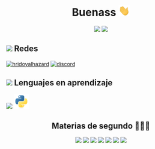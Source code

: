 
<h1 align="center"> Buenass <img src="https://raw.githubusercontent.com/ABSphreak/ABSphreak/master/gifs/Hi.gif" width="30px"> </h1>

<div align="center">
  <img src="https://media1.giphy.com/media/v1.Y2lkPTc5MGI3NjExZHpnNDgwZmlxN2IxNGp0ZGJ5OW1oYXR0NGlpNXNnM2xmMGFqcmhpYiZlcD12MV9pbnRlcm5hbF9naWZfYnlfaWQmY3Q9Zw/GxN4ics7OlvsA/giphy.webp" height="148" />
  
  <img src="https://github-readme-stats.vercel.app/api/top-langs/?username=lautibudini&layout=compact&theme=radical&border_color=474554" height="150" />
</div>

## <img src="https://media.giphy.com/media/iY8CRBdQXODJSCERIr/giphy.gif" width="30px"> Redes
<a href="https://instagram.com/llautarx" target="blank"><img align="center" src="https://raw.githubusercontent.com/rahuldkjain/github-profile-readme-generator/master/src/images/icons/Social/instagram.svg" alt="hridoyalhazard" height="30" width="40" /></a>
<a href="https://discordapp.com/users/753096129993769013" target="blank"><img align="center" src="https://user-images.githubusercontent.com/88904952/234982627-019fd336-6248-453c-9b05-97c13fd1d207.png" alt="discord" height="30" width="30" /></a>
<br>
## <img src="https://media2.giphy.com/media/QssGEmpkyEOhBCb7e1/giphy.gif?cid=ecf05e47a0n3gi1bfqntqmob8g9aid1oyj2wr3ds3mg700bl&rid=giphy.gif" width ="25"><b>  Lenguajes en aprendizaje</b>
  <img src="https://www.vectorlogo.zone/logos/java/java-vertical.svg" width="30">   <img src="https://raw.githubusercontent.com/devicons/devicon/master/icons/python/python-original.svg" alt="python" width="40">   


<h2 align="center">Materias de segundo 🧑🏻‍💻</h2>
<div align="center">
    <a href="https://github.com/lautibudini/AyED"><img width="250" src="https://denvercoder1-github-readme-stats.vercel.app/api/pin/?username=lautibudini&repo=AyED&theme=omni&icon_color=F8D866&show_icons=false&border_color=474554"></a>
    <a href="https://github.com/lautibudini/FOD"><img width="250" src="https://denvercoder1-github-readme-stats.vercel.app/api/pin/?username=lautibudini&repo=FOD&theme=omni&icon_color=F8D866&show_icons=false&border_color=474554"></a>
   <a href="https://github.com/lautibudini/sPython"><img width="250" src="https://denvercoder1-github-readme-stats.vercel.app/api/pin/?username=lautibudini&repo=sPython&theme=omni&icon_color=F8D866&show_icons=false&border_color=474554"></a>
  <a href="https://github.com/lautibudini/OO1"><img width="250" src="https://denvercoder1-github-readme-stats.vercel.app/api/pin/?username=lautibudini&repo=OO1&theme=omni&icon_color=F8D866&show_icons=false&border_color=474554"></a>
  <a href="https://github.com/lautibudini/ISO"><img width="250" src="https://denvercoder1-github-readme-stats.vercel.app/api/pin/?username=lautibudini&repo=ISO&theme=omni&icon_color=F8D866&show_icons=false&border_color=474554"></a>
  <a href="https://github.com/lautibudini/dbd"><img width="250" src="https://denvercoder1-github-readme-stats.vercel.app/api/pin/?username=lautibudini&repo=dbd&theme=omni&icon_color=F8D866&show_icons=false&border_color=474554"></a>
  <a href="https://github.com/lautibudini/ING1"><img width="250" src="https://denvercoder1-github-readme-stats.vercel.app/api/pin/?username=lautibudini&repo=ING1&theme=omni&icon_color=F8D866&show_icons=false&border_color=474554"></a>
<br> 
</div>
